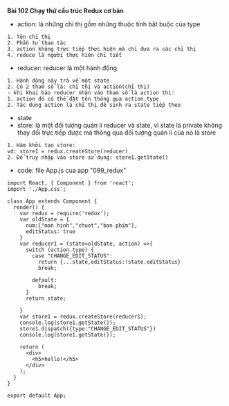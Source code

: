 **Bài 102 Chạy thử cấu trúc Redux cơ bản**

- action: là những chỉ thị gồm những thuộc tính bắt buộc của type
```
1. Tên chỉ thị
2. Phần tử thao tác
3. action không trực tiếp thực hiện mà chỉ đưa ra các chỉ thị
4. reduce là người thực hiện chi tiết
```
- reducer: reducer là một hành động
```
1. Hành động này trả về một state
2. Có 2 tham số là: chỉ thị và action(chỉ thị)
- khi khai báo reducer nhận vào tham số là action thì:
1. action đó có thể đặt tên thông qua action.type
2. Tác dụng action là chỉ thị để sinh ra state tiếp theo

```
- state
- store: là một đối tượng quản lí reducer và state, vì state là private không thay đổi trực tiếp được mà thông qua đối tượng quản lí của nó là store
```
1. Hàm khởi tạo store:
vd: store1 = redux.createStore(reducer)
2. Để truy nhập vào store sử dụng: store1.getState()
```

- code: file App.js cua app "099_redux"
```
import React, { Component } from 'react';
import './App.css';

class App extends Component {
  render() {
    var redux = require('redux');
    var oldState = {
      num:["man hinh","chuot","ban phim"],
      editStatus: true
    }
    var reducer1 = (state=oldState, action) =>{
      switch (action.type) {
        case "CHANGE_EDIT_STATUS":
          return {...state,editStatus:!state.editStatus}          
          break;
      
        default:
          break;
      }
      return state;

    }
    var store1 = redux.createStore(reducer1);
    console.log(store1.getState());
    store1.dispatch({type:"CHANGE_EDIT_STATUS"})
    console.log(store1.getState());
    
    return (
      <div>
        <h5>hello!</h5>
      </div>
    );
  }
}

export default App;
```
